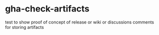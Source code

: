 # gha-check-artifacts
test to show proof of concept of release or wiki or discussions comments for storing artifacts
